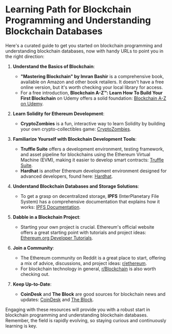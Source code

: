 
# Learning Path for Blockchain Programming and Understanding Blockchain Databases


Here's a curated guide to get you started on blockchain programming and understanding blockchain databases, now with handy URLs to point you in the right direction:

1. **Understand the Basics of Blockchain**:
   - **"Mastering Blockchain" by Imran Bashir** is a comprehensive book, available on Amazon and other book retailers. It doesn't have a free online version, but it's worth checking your local library for access.
   - For a free introduction, **Blockchain A-Z™: Learn How To Build Your First Blockchain** on Udemy offers a solid foundation: [Blockchain A-Z on Udemy](https://www.udemy.com/course/build-your-blockchain-az/).

2. **Learn Solidity for Ethereum Development**:
   - **CryptoZombies** is a fun, interactive way to learn Solidity by building your own crypto-collectibles game: [CryptoZombies](https://cryptozombies.io/).

3. **Familiarize Yourself with Blockchain Development Tools**:
   - **Truffle Suite** offers a development environment, testing framework, and asset pipeline for blockchains using the Ethereum Virtual Machine (EVM), making it easier to develop smart contracts: [Truffle Suite](https://www.trufflesuite.com/).
   - **Hardhat** is another Ethereum development environment designed for advanced developers, found here: [Hardhat](https://hardhat.org/).

4. **Understand Blockchain Databases and Storage Solutions**:
   - To get a grasp on decentralized storage, **IPFS** (InterPlanetary File System) has a comprehensive documentation that explains how it works: [IPFS Documentation](https://docs.ipfs.io/).

5. **Dabble in a Blockchain Project**:
   - Starting your own project is crucial. Ethereum's official website offers a great starting point with tutorials and project ideas: [Ethereum.org Developer Tutorials](https://ethereum.org/en/developers/tutorials/).

6. **Join a Community**:
   - The Ethereum community on Reddit is a great place to start, offering a mix of advice, discussions, and project ideas: [r/ethereum](https://www.reddit.com/r/ethereum/).
   - For blockchain technology in general, [r/Blockchain](https://www.reddit.com/r/Blockchain/) is also worth checking out.

7. **Keep Up-to-Date**:
   - **CoinDesk** and **The Block** are good sources for blockchain news and updates: [CoinDesk](https://www.coindesk.com/) and [The Block](https://www.theblockcrypto.com/).

Engaging with these resources will provide you with a robust start in blockchain programming and understanding blockchain databases. Remember, the field is rapidly evolving, so staying curious and continuously learning is key.